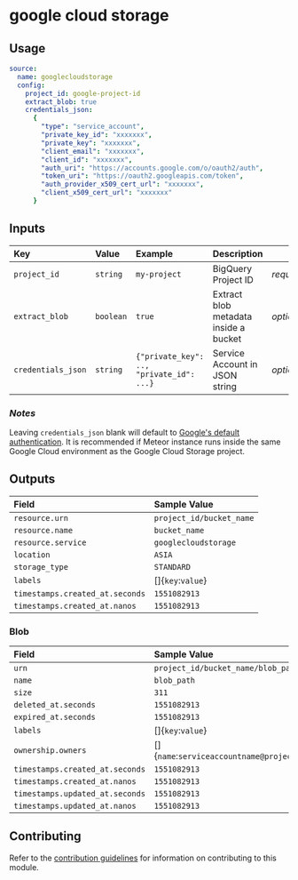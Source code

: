 # google cloud storage

## Usage

```yaml
source:
  name: googlecloudstorage
  config:
    project_id: google-project-id
    extract_blob: true
    credentials_json:
      {
        "type": "service_account",
        "private_key_id": "xxxxxxx",
        "private_key": "xxxxxxx",
        "client_email": "xxxxxxx",
        "client_id": "xxxxxxx",
        "auth_uri": "https://accounts.google.com/o/oauth2/auth",
        "token_uri": "https://oauth2.googleapis.com/token",
        "auth_provider_x509_cert_url": "xxxxxxx",
        "client_x509_cert_url": "xxxxxxx"
      }
```

## Inputs

| Key | Value | Example | Description |    |
| :-- | :---- | :------ | :---------- | :- |
| `project_id` | `string` | `my-project` | BigQuery Project ID | *required* |
| `extract_blob` | `boolean` | `true` | Extract blob metadata inside a bucket | *optional* |
| `credentials_json` | `string` | `{"private_key": .., "private_id": ...}` | Service Account in JSON string | *optional* |

### *Notes*

Leaving `credentials_json` blank will default to [Google's default authentication](https://cloud.google.com/docs/authentication/production#automatically). It is recommended if Meteor instance runs inside the same Google Cloud environment as the Google Cloud Storage project.

## Outputs

| Field | Sample Value |
| :---- | :---- |
| `resource.urn` | `project_id/bucket_name` |
| `resource.name` | `bucket_name` |
| `resource.service` | `googlecloudstorage` |
| `location` | `ASIA` |
| `storage_type` | `STANDARD` |
| `labels` | []{`key`:`value`} |
| `timestamps.created_at.seconds` | `1551082913` |
| `timestamps.created_at.nanos` | `1551082913` |

### Blob

| Field | Sample Value |
| :---- | :---- |
| `urn` | `project_id/bucket_name/blob_path` |
| `name` | `blob_path` |
| `size` | `311` |
| `deleted_at.seconds` | `1551082913` |
| `expired_at.seconds` | `1551082913` |
| `labels` | []{`key`:`value`} |
| `ownership.owners` | []{`name`:`serviceaccountname@project.gserviceaccount.com`} |
| `timestamps.created_at.seconds` | `1551082913` |
| `timestamps.created_at.nanos` | `1551082913` |
| `timestamps.updated_at.seconds` | `1551082913` |
| `timestamps.updated_at.nanos` | `1551082913` |

## Contributing

Refer to the [contribution guidelines](../../../docs/contribute/guide.md#adding-a-new-extractor) for information on contributing to this module.
